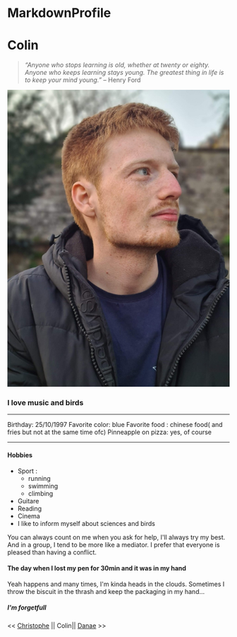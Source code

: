 # MarkdownProfile
# Colin
>*“Anyone who stops learning is old, whether at twenty or eighty. Anyone who keeps learning stays young. The greatest thing in life is to keep your mind young.”*
– Henry Ford

![Colin](profil.jpg)

### I love music and birds 
---------------------------------------------

Birthday: 25/10/1997
Favorite color: blue
Favorite food : chinese food( and fries but not at the same time ofc)
Pinneapple on pizza: yes, of course

---------------------------------------------

#### Hobbies
* Sport : 	
	- running
	 -	swimming
	- climbing
* Guitare
* Reading
* Cinema
* I like to inform myself about sciences and birds



You can always count on me when you ask for help, I'll always try my best. And in a group, I tend to be more like a mediator. I prefer that everyone is pleased than having a conflict.


#### The day when I lost my pen for 30min and it was in my hand
Yeah happens and many times, I'm kinda heads in the clouds. Sometimes I throw the biscuit in the thrash and keep the packaging in my hand...
##### I'm forgetfull


<<  [ Christophe](https://github.com/Crimsm/markdown-challenge)  || Colin|| [Danae](https://github.com/Da-nae/markdown-challenge.git)  >>


